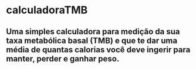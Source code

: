 # calculadoraTMB

## Uma simples calculadora para medição da sua taxa metabólica basal (TMB) e que te dar uma média de quantas calorias você deve ingerir para manter, perder e ganhar peso.
